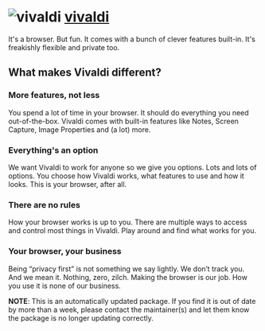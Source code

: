 # ![vivaldi](https://cdn.jsdelivr.net/gh/pauby/ChocoPackages@55d09a2/icons/vivaldi.png "Vivaldi Logo") [vivaldi](https://chocolatey.org/packages/vivaldi)

It's a browser. But fun. It comes with a bunch of clever features built-in. It's freakishly flexible and private too.

## What makes Vivaldi different?

### More features, not less

You spend a lot of time in your browser. It should do everything you need out-of-the-box. Vivaldi comes with built-in features like Notes, Screen Capture, Image Properties and (a lot) more.

### Everything's an option

We want Vivaldi to work for anyone so we give you options. Lots and lots of options. You choose how Vivaldi works, what features to use and how it looks. This is your browser, after all.

### There are no rules

How your browser works is up to you. There are multiple ways to access and control most things in Vivaldi. Play around and find what works for you.

### Your browser, your business

Being “privacy first” is not something we say lightly. We don’t track you. And we mean it. Nothing, zero, zilch. Making the browser is our job. How you use it is none of our business.

**NOTE**: This is an automatically updated package. If you find it is out of date by more than a week, please contact the maintainer(s) and let them know the package is no longer updating correctly.